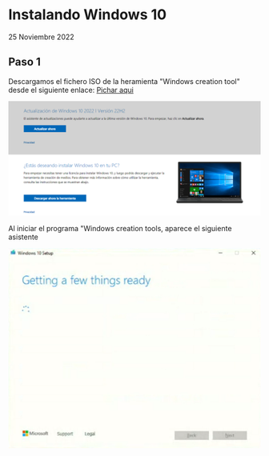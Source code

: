 # Instalando Windows 10

25 Noviembre 2022

## Paso 1
Descargamos el fichero ISO de la heramienta "Windows creation tool" desde el siguiente enlace: [Pichar aqui](https://www.microsoft.com/es-es/software-download/windows10)

![](img/img01.png)

Al iniciar el programa "Windows creation tools, aparece el siguiente asistente 

![](img/img02.png)
